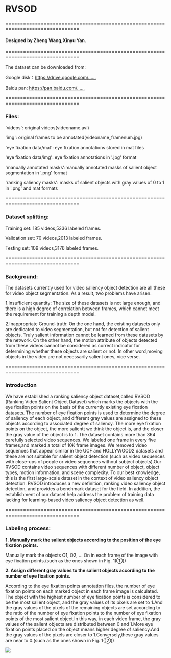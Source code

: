 # RVSOD

===============================================================================

#### Designed by Zheng Wang,Xinyu Yan.

===============================================================================

The dataset can be downloaded from:

Google disk：https://drive.google.com/……

Baidu pan: https://pan.baidu.com/……

===============================================================================

### Files:
'videos': original videos(videoname.avi)

'img': original frames to be annotated(videoname_framenum.jpg)

'eye fixation data/mat': eye fixation annotations stored in mat files

'eye fixation data/img': eye fixation annotations in '.jpg' format

'manually annotated masks':manually annotated masks of salient object segmentation in '.png' format

'ranking saliency masks': masks of salient objects with gray values of 0 to 1 in '.png' and mat formats

===============================================================================
### Dataset splitting:
Training set: 185 videos,5336 labeled frames.

Validation set: 70 videos,2013 labeled frames. 

Testing set: 109 videos,3176 labeled frames.

===============================================================================

### Background:
  The datasets currently used for video saliency object detection are all these for video object segmentation. As a result, two problems have arisen.
  
  1.Insufficient quantity: The size of these datasets is not large enough, and there is a high degree of correlation between frames, which cannot meet the requirement for training a depth model.
  
  2.Inappropriate Ground-truth: On the one hand, the existing datasets only are dedicated to video segmentation, but not for detection of salient objects. Truly salient information cannot be learned from these datasets by the network. On the other hand, the motion attribute of objects detected from these videos cannot be considered as correct indicator for determining whether these objects are salient or not. In other word,moving objects in the video are not necessarily salient ones, vice verse.

===============================================================================
### Introduction
We have established a ranking saliency object dataset,called RVSOD (Ranking Video Salient Object Dataset) which marks the objects with the eye fixation points on the basis of the currently existing eye fixation datasets. The number of eye fixation points is used to determine the degree of saliency of each object, and different gray values are assigned to these objects according to associated degree of saliency. The more eye fixation points on the object, the more salientt we think the object is, and the closer the gray value of the object is to 1. The dataset contains more than 364 carefully selected video sequences. We labeled one frame in every five frames,and marked a total of 10K frame images. We removed video sequences that appear similar in the UCF and HOLLYWOOD2 datasets and these are not suitable for salient object detection (such as video sequences with close-ups of people or video sequences without subject objects).Our RVSOD contains video sequences with different number of object, object types, motion information, and scene complexity. To our best knowledge, this is the first large-scale dataset in the context of video saliency object detection. RVSOD introduces a new definition, ranking video saliency object detection, and provides a benchmark dataset for the field. In addition, the establishment of our dataset help address the problem of training data lacking for learning-based video saliency object detection as well.

===============================================================================
### Labeling process:
**1. Manually mark the salient objects according to the position of the eye fixation points.**

Manually mark the objects O1, O2, ... On in each frame of the image with eye fixation points.(such as the ones shown in Fig. 1(①))

**2. Assign different gray values to the salient objects according to the number of eye fixation points.**

According to the eye fixation points annotation files, the number of eye fixation points on each marked object in each frame image is calculated. The object with the highest number of eye fixation points is considered to be the most salient object, and the gray values of its pixels are set to 1.And the gray values of the pixels of the remaining objects are set according to the ratio of the number of eye fixation points to the number of eye fixation points of the most salient object.In this way, in each video frame, the gray values of the salient objects are distributed between 0 and 1.More eye fixation points placed on the object means higher degree of saliency.And the gray values of the pixels are closer to 1.Conversely,these gray values are near to 0.(such as the ones shown in Fig. 1(②))

![](https://github.com/yxy452710960/RVSOD/Algorithm.jpg)  
